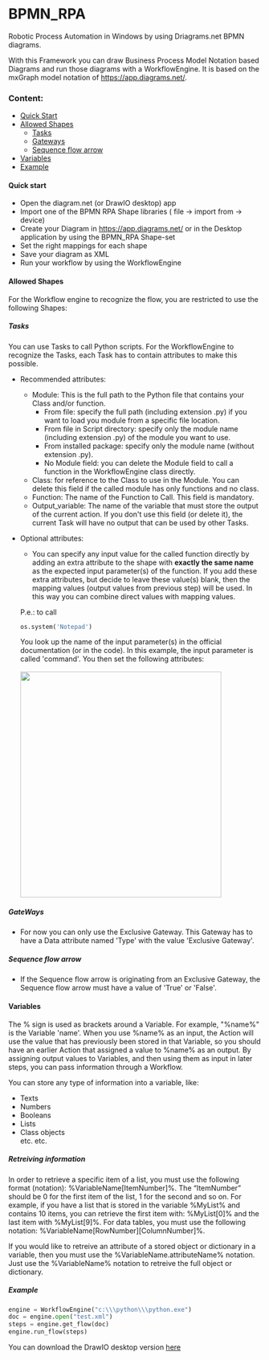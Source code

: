 # BPMN_RPA
Robotic Process Automation in Windows by using Driagrams.net BPMN diagrams.

With this Framework you can draw Business Process Model Notation based Diagrams and run those diagrams with a WorkflowEngine.
It is based on the mxGraph model notation of https://app.diagrams.net/.

### Content:
* [Quick Start](#Quick-start)
* [Allowed Shapes](#Allowed-Shapes)
  * [Tasks](#Tasks)
  * [Gateways](#Gateways)
  * [Sequence flow arrow](#Sequence-flow-arrow)
* [Variables](#Variables)
* [Example](#Example)


#### Quick start
- Open the diagram.net (or DrawIO desktop) app
- Import one of the BPMN RPA Shape libraries ( file -> import from -> device)
- Create your Diagram in https://app.diagrams.net/ or in the Desktop application by using the BPMN_RPA Shape-set
- Set the right mappings for each shape
- Save your diagram as XML
- Run your workflow by using the WorkflowEngine

#### Allowed Shapes
For the Workflow engine to recognize the flow, you are restricted to use the following Shapes:

##### Tasks<br>
You can use Tasks to call Python scripts. For the WorkflowEngine to recognize the Tasks, each Task has to contain attributes to make this possible.<br>
   * Recommended attributes:
     * Module: This is the full path to the Python file that contains your Class and/or function.
        * From file: specify the full path (including extension .py) if you want to load you module from a specific file location.
        * From file in Script directory: specify only the module name (including extension .py) of the module you want to use.
        * From installed package: specify only the module name (without extension .py).
        * No Module field: you can delete the Module field to call a function in the WorkflowEngine class directly.
     * Class: for reference to the Class to use in the Module. You can delete this field if the called module has only functions and no class.
     * Function: The name of the Function to Call. This field is mandatory.
     * Output_variable: The name of the variable that must store the output of the current action. If you don't use this field (or delete it), the current Task will have no output that can be used by other Tasks.
    
   * Optional attributes:
     * You can specify any input value for the called function directly by adding an extra attribute to the shape with **exactly the same name** as the expected input parameter(s) of the function. If you add these extra attributes, but decide to leave these value(s) blank, then the mapping values (output values from previous step) will be used. In this way you can combine direct values with mapping values.
      
      P.e.: to call 
      ```Python
      os.system('Notepad')
      ```
      You look up the name of the input parameter(s) in the official documentation (or in the code). In this example, the input parameter is called 'command'. You then set the following attributes:<br><br>
      <a href="url"><img src="https://raw.githubusercontent.com/joostvangils/BPMN_RPA/main/Images/os_system.PNG" height="450" width="400" ></a>
    
##### GateWays
   * For now you can only use the Exclusive Gateway. This Gateway has to have a Data attribute named 'Type' with the value 'Exclusive Gateway'.
##### Sequence flow arrow
   * If the Sequence flow arrow is originating from an Exclusive Gateway, the Sequence flow arrow must have a value of 'True' or 'False'.

#### Variables
The % sign is used as brackets around a Variable. For example, "%name%" is the Variable 'name'. When you use %name% as an input, the Action will use the value that has previously been stored in that Variable, so you should have an earlier Action that assigned a value to %name% as an output. By assigning output values to Variables, and then using them as input in later steps, you can pass information through a Workflow.
 
You can store any type of information into a variable, like:
* Texts
* Numbers
* Booleans
* Lists
* Class objects <br>
etc. etc.

##### Retreiving information
In order to retrieve a specific item of a list, you must use the following format (notation): %VariableName[ItemNumber]%. The “ItemNumber” should be 0 for the first item of the list, 1 for the second and so on. For example, if you have a list that is stored in the variable %MyList% and contains 10 items, you can retrieve the first item with: %MyList[0]% and the last item with %MyList[9]%. For data tables, you must use the following notation: %VariableName[RowNumber][ColumnNumber]%.

If you would like to retreive an attribute of a stored object or dictionary in a variable, then you must use the %VariableName.attributeName% notation. Just use the %VariableName% notation to retreive the full object or dictionary.

##### Example

```Python
engine = WorkflowEngine("c:\\\python\\\python.exe")
doc = engine.open("test.xml")
steps = engine.get_flow(doc)
engine.run_flow(steps)
```

You can download the DrawIO desktop version [here](https://github.com/jgraph/drawio-desktop/releases)
